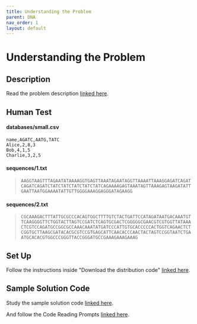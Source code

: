 ```yaml
---
title: Understanding the Problem
parent: DNA
nav_order: 1
layout: default
---
```

# Understanding the Problem

## Description
Read the problem description [linked here](https://cs50.harvard.edu/x/2024/psets/6/dna/).

## Human Test

#### databases/small.csv
```csv
name,AGATC,AATG,TATC
Alice,2,8,3
Bob,4,1,5
Charlie,3,2,5
```

#### sequences/1.txt
>```AAGGTAAGTTTAGAATATAAAAGGTGAGTTAAATAGAATAGGTTAAAATTAAAGGAGATCAGATCAGATCAGATCTATCTATCTATCTATCTATCAGAAAAGAGTAAATAGTTAAAGAGTAAGATATTGAATTAATGGAAAATATTGTTGGGGAAAGGAGGGATAGAAGG```

#### sequences/2.txt
>```CGCAAAGACTTTATTGCGCCCACAGTGGCTTTTGTCTACTGATTCCATAGATAATGACAAATGTTCAAGGGGTTCTGGTACTTAGTCCGATCTCAGTGCGACTCGGGGGCGAACGTCGTGGTTATAAACTCGTCCAGATGCCGGCGCCAAACAAATATGATCCCATTGTGCACCCCCACTGGTCAGAACTCTCGGTGCTTAAGCGATACACGCGTCCGTGAGCATTCAACACCCAACTACTAGTCCGGTAATCTGAATGCACACGTGGCCCGGGTTACCGGGATGCCGAAAGAAAGAAAG```

## Set Up
Follow the instructions inside "Download the distribution code" [linked here](https://cs50.harvard.edu/x/2024/psets/6/dna/#distribution-code).

## Sample Solution Code
Study the sample solution code [linked here](https://docs.google.com/document/d/1uEKkKnHvat5I9iBBJ1sz58rK8TULenc6e44r36M6vcs/edit?usp=sharing).

And follow the Code Reading Prompts [linked here](https://docs.google.com/document/d/1BlMp2PIwrkTWeEegGvziYuGPPux_anRygBvJdiRb_l0/edit?usp=sharing).
